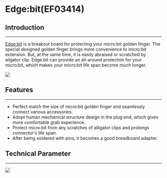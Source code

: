 ﻿# Edge:bit(EF03414)

## Introduction
---

[Edge:bit](https://shop.elecfreaks.com/products/elecfreaks-micro-bit-edge-bit?_pos=1&_sid=f433f8790&_ss=r) is a breakout board for protecting your micro:bit golden finger. The special designed golden finger brings more convenience to micro:bit extension. But, at the same time, it is easily abraised or scratched by aligator clip. Edge:bit can provide an all-around protection for your micro:bit, which makes your micro:bit life span become much longer.

![](https://wiki-media-ef.oss-cn-hongkong.aliyuncs.com//images/s25RgSe.jpg)


## Features
---

- Perfect match the size of micro:bit golden finger and seamlessly connect various accessories. 
- Adopt human mechanical structure design in the plug end, which gives more comfortable grab experience. 
- Protect micro:bit from any scratches of alligator clips and prolongs connector's life span. 
- After being soldered with pins, it becomes a good breadboard adapter. 


## Technical Parameter
---

![](https://wiki-media-ef.oss-cn-hongkong.aliyuncs.com//images/fBSSy6i.png)

